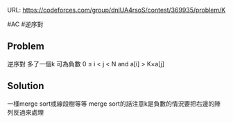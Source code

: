 URL: https://codeforces.com/group/dnlUA4rsoS/contest/369935/problem/K

#AC #逆序對

## Problem

逆序對 多了一個k 可為負數
0 ≤ i < j < N and a[i] > K×a[j]

## Solution

一樣merge sort或線段樹等等 merge sort的話注意k是負數的情況要把右邊的陣列反過來處理
